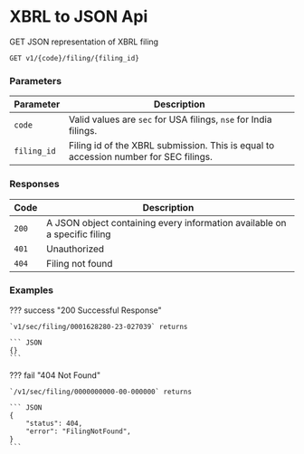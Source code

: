 # XBRL to JSON Api
GET JSON representation of XBRL filing

`GET v1/{code}/filing/{filing_id}`

### Parameters

| Parameter   | Description                                  
| ----------- | -------------------------------------------------------------------------------------
| `code`      | Valid values are ```sec``` for USA filings, ```nse``` for India filings.
| `filing_id` | Filing id of the XBRL submission. This is equal to accession number for SEC filings.

### Responses

| Code  | Description                                                                   |
| ----- | ----------------------------------------------------------------------------- |
| `200` | A JSON object containing every information available on a specific filing     |
| `401` | Unauthorized                                                                  |
| `404` | Filing not found                                                              |

### Examples

??? success "200 Successful Response"

    `v1/sec/filing/0001628280-23-027039` returns

    ``` JSON
    {}
    ```

??? fail "404 Not Found"

    `/v1/sec/filing/0000000000-00-000000` returns

    ``` JSON
    {
        "status": 404,
        "error": "FilingNotFound",
    }
    ```